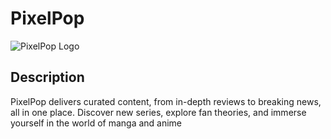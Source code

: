# PixelPop

![PixelPop Logo](https://imgur.com/a/JuvMOAl)

## Description

 PixelPop delivers curated content, from in-depth reviews to breaking news, all in one place.
 Discover new series, explore fan theories, and immerse yourself in the world of manga and anime

